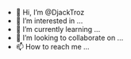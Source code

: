 - 👋 Hi, I’m @DjackTroz
- 👀 I’m interested in ...
- 🌱 I’m currently learning ...
- 💞️ I’m looking to collaborate on ...
- 📫 How to reach me ...

<!---
DjackTroz/DjackTroz is a ✨ special ✨ repository because its `README.md` (this file) appears on your GitHub profile.
You can click the Preview link to take a look at your changes.
--->
